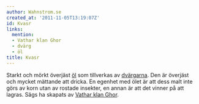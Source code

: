 ```yaml
---
author: Wahnstrom.se
created_at: '2011-11-05T13:19:07Z'
id: Kvasr
links:
  mention:
  - Vathar klan Ghor
  - dvärg
  - öl
title: Kvasr
---
```


Starkt och mörkt överjäst [öl] som tillverkas av [dvärgarna]. Den är överjäst och mycket mättande
att dricka. En egenhet med ölet är att dess malt inte görs av korn utan av rostade insekter, en
annan är att det vinner på att lagras. Sägs ha skapats av [Vathar klan Ghor].

  [öl]: öl
  [dvärgarna]: dvärg
  [Vathar klan Ghor]: Vathar_klan_Ghor